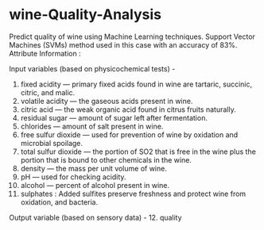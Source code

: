 # wine-Quality-Analysis
Predict quality of wine using Machine Learning techniques. Support Vector Machines (SVMs) method used in this case with an accuracy of 83%.
Attribute Information :

Input variables (based on physicochemical tests) -

1. fixed acidity — primary fixed acids found in wine are tartaric, succinic, citric, and malic.
2. volatile acidity — the gaseous acids present in wine.
3. citric acid — the weak organic acid found in citrus fruits naturally.
4. residual sugar — amount of sugar left after fermentation.
5. chlorides — amount of salt present in wine.
6. free sulfur dioxide — used for prevention of wine by oxidation and microbial spoilage.
7. total sulfur dioxide — the portion of SO2 that is free in the wine plus the portion that is bound to other chemicals in the wine.
8. density — the mass per unit volume of wine.
9. pH — used for checking acidity.
10. alcohol — percent of alcohol present in wine.
11. sulphates :    Added sulfites preserve freshness and protect wine from oxidation, and bacteria.
 
 Output variable (based on sensory data) -
12. quality
